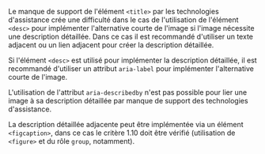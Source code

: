 Le manque de support de l'élément `<title>` par les technologies d'assistance crée une difficulté dans le cas de l'utilisation de l'élément `<desc>` pour implémenter l'alternative courte de l'image si l'image nécessite une description détaillée. Dans ce cas il est recommandé d'utiliser un texte adjacent ou un lien adjacent pour créer la description détaillée.

Si l'élément `<desc>` est utilisé pour implémenter la description détaillée, il est recommandé d'utiliser un attribut `aria-label` pour implémenter l'alternative courte de l'image.

L'utilisation de l'attribut `aria-describedby` n'est pas possible pour lier une image à sa description détaillée par manque de support des technologies d'assistance.

La description détaillée adjacente peut être implémentée via un élément `<figcaption>`, dans ce cas le critère 1.10 doit être vérifié (utilisation de `<figure>` et du rôle `group`, notamment).
